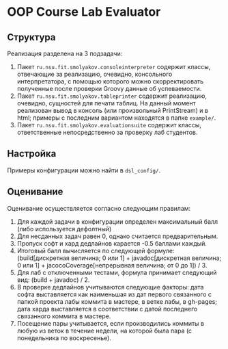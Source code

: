 # OOP Course Lab Evaluator
## Структура
Реализация разделена на 3 подзадачи:
1. Пакет `ru.nsu.fit.smolyakov.consoleinterpreter` содержит классы, отвечающие за реализацию, очевидно, консольного интерпретатора, с помощью которого можно скорректировать полученные после проверки Groovy данные об успеваемости.
2. Пакет `ru.nsu.fit.smolyakov.tableprinter` содержит реализацию, очевидно, сущностей для печати таблиц. На данный момент реализован вывод в консоль (или произвольный PrintStream) и в html; примеры с последним вариантом находятся в папке `example/`.
3. Пакет `ru.nsu.fit.smolyakov.evaluationsuite` содержит классы, ответственные непосредственно за проверку лаб студентов.

## Настройка
Примеры конфигурации можно найти в `dsl_config/`.

## Оценивание
Оценивание осуществляется согласно следующим правилам:
1. Для каждой задачи в конфигурации определен максимальный балл (либо используется дефолтный)
2. Для несданных задач равен 0, однако считается предварительным.
3. Пропуск софт и хард дедлайнов карается -0.5 баллами каждый.
4. Итоговый балл вычисляется по следующей формуле: (build[дискретная величина; 0 или 1] + javadoc[дискретная величина; 0 или 1] + jacocoCoverage[непрерывная величина; от 0 до 1]) / 3.
5. Для лаб с отключенными тестами, формула принимает следующий вид: (build + javadoc) / 2.
6. В проверке дедлайнов учитываются следующие факторы: дата софта выставляется как наименьшая из дат первого связанного с папкой проекта лабы коммита в мастере, в ветке лабы, в gh-pages; дата харда выставляется в соответствии с датой последнего связанного коммита в мастере.
7. Посещение пары учитывается, если производились коммиты в любую из веток в течение недели, на которой была пара (с понедельника по воскресенье).
